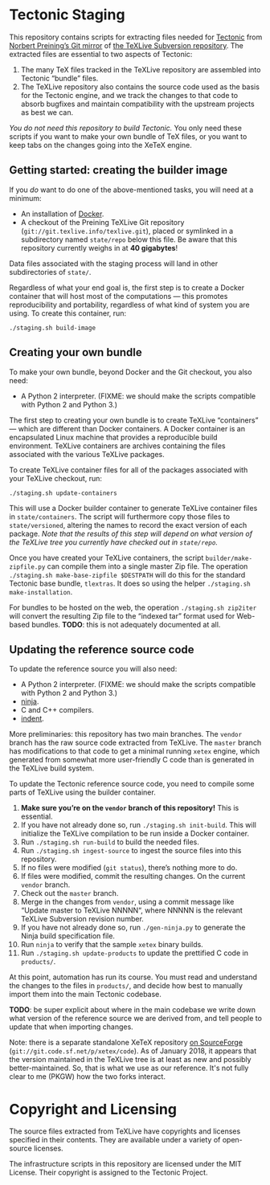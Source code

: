 # Tectonic Staging

This repository contains scripts for extracting files needed for
[Tectonic](https://tectonic-typesetting.github.io) from
[Norbert Preining’s Git mirror](http://git.texlive.info/texlive/) of
[the TeXLive Subversion repository](http://tug.org/svn/texlive/). The
extracted files are essential to two aspects of Tectonic:

1. The many TeX files tracked in the TeXLive repository are assembled into
   Tectonic “bundle” files.
2. The TeXLive repository also contains the source code used as the basis for
   the Tectonic engine, and we track the changes to that code to absorb
   bugfixes and maintain compatibility with the upstream projects as best we
   can.

*You do not need this repository to build Tectonic.* You only need these scripts
if you want to make your own bundle of TeX files, or you want to keep tabs on
the changes going into the XeTeX engine.

<!-- NOTE: edit this file on the `vendor` branch, and merge changes into `master`! -->


## Getting started: creating the builder image

If you *do* want to do one of the above-mentioned tasks, you will need at a
minimum:

- An installation of [Docker](https://www.docker.com/).
- A checkout of the Preining TeXLive Git repository
  (`git://git.texlive.info/texlive.git`), placed or symlinked in a
  subdirectory named `state/repo` below this file. Be aware that this
  repository currently weighs in at **40 gigabytes**!

Data files associated with the staging process will land in other
subdirectories of `state/`.

Regardless of what your end goal is, the first step is to create a Docker
container that will host most of the computations — this promotes
reproducibility and portability, regardless of what kind of system you are
using. To create this container, run:

```
./staging.sh build-image
```


## Creating your own bundle

To make your own bundle, beyond Docker and the Git checkout, you also need:

- A Python 2 interpreter. (FIXME: we should make the scripts compatible with
  Python 2 and Python 3.)

The first step to creating your own bundle is to create TeXLive “containers” —
which are different than Docker containers. A Docker container is an
encapsulated Linux machine that provides a reproducible build environment.
TeXLive containers are archives containing the files associated with the
various TeXLive packages.

To create TeXLive container files for all of the packages associated with your
TeXLive checkout, run:

```
./staging.sh update-containers
```

This will use a Docker builder container to generate TeXLive container files
in `state/containers`. The script will furthermore copy those files to
`state/versioned`, altering the names to record the exact version of each
package. *Note that the results of this step will depend on what version of
the TeXLive tree you currently have checked out in `state/repo`.*

Once you have created your TeXLive containers, the script
`builder/make-zipfile.py` can compile them into a single master Zip file. The
operation `./staging.sh make-base-zipfile $DESTPATH` will do this for the
standard Tectonic base bundle, `tlextras`. It does so using the helper
`./staging.sh make-installation`.

For bundles to be hosted on the web, the operation `./staging.sh zip2iter`
will convert the resulting Zip file to the “indexed tar” format used for
Web-based bundles. **TODO**: this is not adequately documented at all.


## Updating the reference source code

To update the reference source you will also need:

- A Python 2 interpreter. (FIXME: we should make the scripts compatible with
  Python 2 and Python 3.)
- [ninja](https://ninja-build.org/).
- C and C++ compilers.
- [indent](https://www.gnu.org/software/indent/manual/indent.html).

More preliminaries: this repository has two main branches. The `vendor` branch
has the raw source code extracted from TeXLive. The `master` branch has
modifications to that code to get a minimal running `xetex` engine, which
generated from somewhat more user-friendly C code than is generated in the
TeXLive build system.

To update the Tectonic reference source code, you need to compile some parts
of TeXLive using the builder container.

1. **Make sure you’re on the `vendor` branch of this repository!** This is
   essential.
2. If you have not already done so, run `./staging.sh init-build`. This will
   initialize the TeXLive compilation to be run inside a Docker container.
3. Run `./staging.sh run-build` to build the needed files.
4. Run `./staging.sh ingest-source` to ingest the source files into this
   repository.
5. If no files were modified (`git status`), there’s nothing more to do.
6. If files were modified, commit the resulting changes. On the current
   `vendor` branch.
7. Check out the `master` branch.
8. Merge in the changes from `vendor`, using a commit message like “Update
   master to TeXLive NNNNN“, where NNNNN is the relevant TeXLive Subversion
   revision number.
9. If you have not already done so, run `./gen-ninja.py` to generate the Ninja
   build specification file.
10. Run `ninja` to verify that the sample `xetex` binary builds.
11. Run `./staging.sh update-products` to update the prettified C code in
    `products/`.

At this point, automation has run its course. You must read and understand the
changes to the files in `products/`, and decide how best to manually import
them into the main Tectonic codebase.

**TODO**: be super explicit about where in the main codebase we write down
what version of the reference source we are derived from, and tell people to
update that when importing changes.

Note: there is a separate standalone XeTeX repository
[on SourceForge](https://sourceforge.net/p/xetex/code/ci/master/tree/)
(`git://git.code.sf.net/p/xetex/code`). As of January 2018, it appears that
the version maintained in the TeXLive tree is at least as new and possibly
better-maintained. So, that is what we use as our reference. It's not fully
clear to me (PKGW) how the two forks interact.


# Copyright and Licensing

The source files extracted from TeXLive have copyrights and licenses specified
in their contents. They are available under a variety of open-source licenses.

The infrastructure scripts in this repository are licensed under the MIT
License. Their copyright is assigned to the Tectonic Project.
